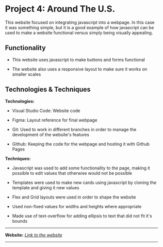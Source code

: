 # Project 4: Around The U.S.

This website focused on integrating javascript into a webpage. In this case it was something simple, but it is a good example of how javascript can be used to make a website functional versus simply being visually appealing.

## Functionality

* This website uses javascript to make buttons and forms functional

* The website also uses a responsive layout to make sure it works on smaller scales

## Technologies & Techniques

**Technologies:**

* Visual Studio Code: Website code

* Figma: Layout reference for final webpage

* Git: Used to work in different branches in order to manage the development of the website's features

* Github: Keeping the code for the webpage and hosting it with Github Pages

**Techniques:**

* Javascript was used to add some functionality to the page, making it possible to edit values that otherwise would not be possible

* Templates were used to make new cards using javascript by cloning the template and giving it new values

* Flex and Grid layouts were used in order to shape the website

* Used non-fixed values for widths and heights where appropriate

* Made use of text-overflow for adding ellipsis to text that did not fit it's bounds

___

**Website:** _[Link to the website](https://kennethtraynor.github.io/web_project_4/index.html)_
___
